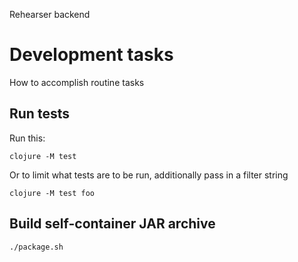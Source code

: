 Rehearser backend

# Development tasks
How to accomplish routine tasks

## Run tests

Run this:

    clojure -M test

Or to limit what tests are to be run, additionally pass in a filter string

    clojure -M test foo

## Build self-container JAR archive

    ./package.sh
